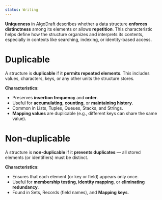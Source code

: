 ```yaml
---
status: Writing
---
```

**Uniqueness** in AlgoDraft describes whether a data structure **enforces distinctness** among its elements or allows **repetition**. This characteristic helps define how the structure organizes and interprets its contents, especially in contexts like searching, indexing, or identity-based access.

# Duplicable
A structure is **duplicable** if it **permits repeated elements**. This includes values, characters, keys, or any other units the structure stores.

**Characteristics**:
- Preserves **insertion frequency** and **order**.
- Useful for **accumulating**, **counting**, or **maintaining history**.
- Common in Lists, Tuples, Queues, Stacks, and Strings.
- **Mapping values** are duplicable (e.g., different keys can share the same value).
# Non-duplicable
A structure is **non-duplicable** if it **prevents duplicates** — all stored elements (or identifiers) must be distinct.

**Characteristics**:
- Ensures that each element (or key or field) appears only once.
- Useful for **membership testing**, **identity mapping**, or **eliminating redundancy**.
- Found in Sets, Records (field names), and **Mapping keys**.


